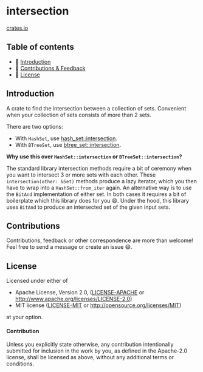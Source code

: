 # intersection

[crates.io](https://crates.io/crates/intersection)

## Table of contents

* 👋 [Introduction](#introduction)
* 💖 [Contributions & Feedback](#contributions)
* 🧾 [License](#license)

## Introduction

A crate to find the intersection between a collection of sets. Convenient when your
collection of sets consists of more than 2 sets.

There are two options:
* With `HashSet`, use [hash_set::intersection]().
* With `BTreeSet`, use [btree_set::intersection]().

**Why use this over `HashSet::intersection` or `BTreeSet::intersection`?**

The standard library intersection methods require a bit of ceremony when you want to intersect 3
or more sets with each other. These `intersection(other: &Set)` methods produce a lazy iterator,
which you then have to wrap into a `HashSet::from_iter` again. An alternative way is to use
the `BitAnd` implementation of either set. In both cases it requires a bit of boilerplate
which this library does for you 😄. Under the hood, this library uses `BitAnd` to produce an intersected
set of the given input sets.

## Contributions

Contributions, feedback or other correspondence are more than welcome! Feel free to send a message or create an issue 😄.

## License

Licensed under either of

* Apache License, Version 2.0, ([LICENSE-APACHE](LICENSE-APACHE) or http://www.apache.org/licenses/LICENSE-2.0)
* MIT license ([LICENSE-MIT](LICENSE-MIT) or http://opensource.org/licenses/MIT)

at your option.

#### Contribution

Unless you explicitly state otherwise, any contribution intentionally
submitted for inclusion in the work by you, as defined in the Apache-2.0
license, shall be licensed as above, without any additional terms or
conditions.
